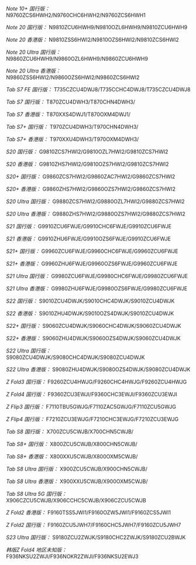 *Note 10+ 国行版：*
N9760ZCS6HWH2/N9760CHC6HWH2/N9760ZCS6HWH1

*Note 20 国行版：*
N9810ZCU6HWH9/N9810OZL6HWH9/N9810ZCU6HWH9

*Note 20 香港版：*
N9810ZSS6HWI2/N9810OZS6HWI2/N9810ZCS6HWI2

*Note 20 Ultra 国行版：*
N9860ZCU6HWH9/N9860OZL6HWH9/N9860ZCU6HWH9

*Note 20 Ultra 香港版：*
N9860ZSS6HWI2/N9860OZS6HWI2/N9860ZCS6HWI2

*Tab S7 FE 国行版：*
T735CZCU4DWJ8/T735CCHC4DWJ8/T735CZCU4DWJ8

*Tab S7 国行版：*
T870ZCU4DWH3/T870CHN4DWH3/

*Tab S7 香港版：*
T870XXS4DWJ1/T870OXM4DWJ1/

*Tab S7+ 国行版：*
T970ZCU4DWH3/T970CHN4DWH3/

*Tab S7+ 香港版：*
T970XXU4DWH3/T970OXM4DWH3/

*S20 国行版：*
G9810ZCS7HWI2/G9810OZL7HWI2/G9810ZCS7HWI2

*S20 香港版：*
G9810ZHS7HWI2/G9810OZS7HWI2/G9810ZCS7HWI2

*S20+ 国行版：*
G9860ZCS7HWI2/G9860ZAC7HWI2/G9860ZCS7HWI2

*S20+ 香港版：*
G9860ZHS7HWI2/G9860OZS7HWI2/G9860ZCS7HWI2

*S20 Ultra 国行版：*
G9880ZCS7HWI2/G9880OZL7HWI2/G9880ZCS7HWI2

*S20 Ultra 香港版：*
G9880ZHS7HWI2/G9880OZS7HWI2/G9880ZCS7HWI2

*S21 国行版：*
G9910ZCU6FWJE/G9910CHC6FWJE/G9910ZCU6FWJE

*S21 香港版：*
G9910ZHU6FWJE/G9910OZS6FWJE/G9910ZCU6FWJE

*S21+ 国行版：*
G9960ZCU6FWJE/G9960CHC6FWJE/G9960ZCU6FWJE

*S21+ 香港版：*
G9960ZHU6FWJE/G9960OZS6FWJE/G9960ZCU6FWJE

*S21 Ultra 国行版：*
G9980ZCU6FWJE/G9980CHC6FWJE/G9980ZCU6FWJE

*S21 Ultra 香港版：*
G9980ZHU6FWJE/G9980OZS6FWJE/G9980ZCU6FWJE

*S22 国行版：*
S9010ZCU4DWJK/S9010CHC4DWJK/S9010ZCU4DWJK

*S22 香港版：*
S9010ZHU4DWJK/S9010OZS4DWJK/S9010ZCU4DWJK

*S22+ 国行版：*
S9060ZCU4DWJK/S9060CHC4DWJK/S9060ZCU4DWJK

*S22+ 香港版：*
S9060ZHU4DWJK/S9060OZS4DWJK/S9060ZCU4DWJK

*S22 Ultra 国行版：*
S9080ZCU4DWJK/S9080CHC4DWJK/S9080ZCU4DWJK

*S22 Ultra 香港版：*
S9080ZHU4DWJK/S9080OZS4DWJK/S9080ZCU4DWJK

*Z Fold3 国行版：*
F9260ZCU4HWJG/F9260CHC4HWJG/F9260ZCU4HWJG

*Z Fold4 国行版：*
F9360ZCU3EWJI/F9360CHC3EWJI/F9360ZCU3EWJI

*Z Flip3 国行版：*
F7110TBU5GWJG/F7110ZAC5GWJG/F7110ZCU5GWJG

*Z Flip4 国行版：*
F7210ZCU3EWJG/F7210CHC3EWJG/F7210ZCU3EWJG

*Tab S8 国行版：*
X700ZCU5CWJB/X700CHN5CWJB/

*Tab S8+ 国行版：*
X800ZCU5CWJB/X800CHN5CWJB/

*Tab S8+ 香港版：*
X800XXU5CWJB/X800OXM5CWJB/

*Tab S8 Ultra 国行版：*
X900ZCU5CWJB/X900CHN5CWJB/

*Tab S8 Ultra 香港版：*
X900XXU5CWJB/X900OXM5CWJB/

*Tab S8 Ultra 5G 国行版：*
X906CZCU5CWJB/X906CCHC5CWJB/X906CZCU5CWJB

*Z Fold2 香港版：*
F9160TSS5JWI1/F9160OZW5JWI1/F9160ZCS5JWI1

*Z Fold2 国行版：*
F9160ZCU5JWH7/F9160CHC5JWH7/F9160ZCU5JWH7

*S23 Ultra 国行版：*
S9180ZCU2ZWJK/S9180CHC2ZWJK/S9180ZCU2BWJK

*韩版Z Fold4 地区未知版：*
F936NKSU2ZWJI/F936NOKR2ZWJI/F936NKSU2EWJ3

